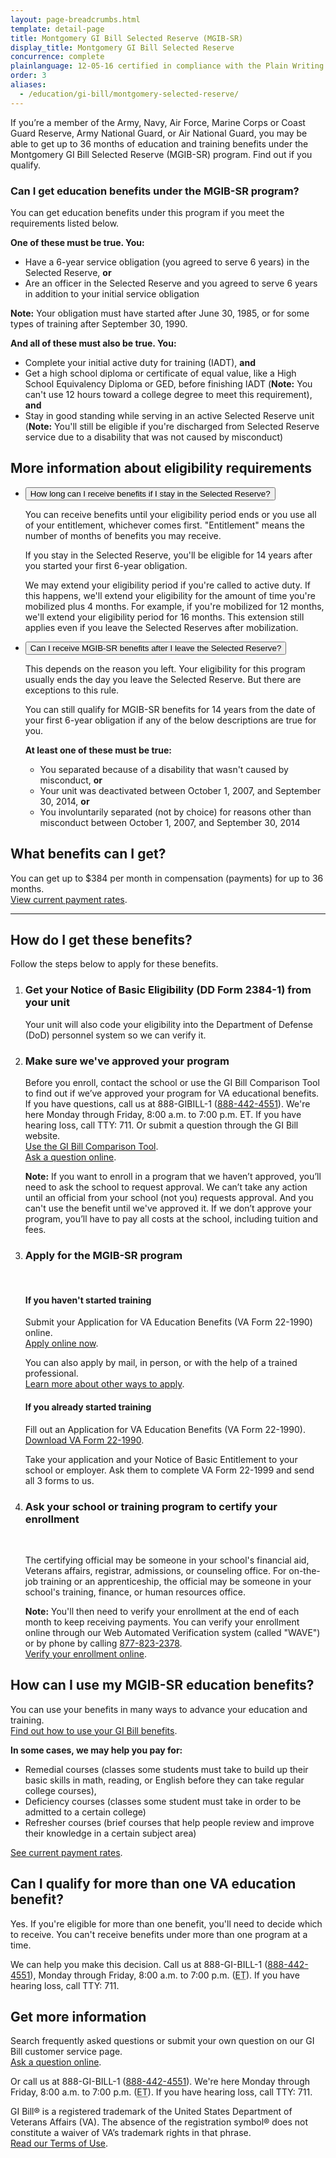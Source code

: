```yaml
---
layout: page-breadcrumbs.html
template: detail-page
title: Montgomery GI Bill Selected Reserve (MGIB-SR)
display_title: Montgomery GI Bill Selected Reserve
concurrence: complete
plainlanguage: 12-05-16 certified in compliance with the Plain Writing Act
order: 3
aliases:
  - /education/gi-bill/montgomery-selected-reserve/
---
```


<div class="va-introtext">

If you’re a member of the Army, Navy, Air Force, Marine Corps or Coast Guard Reserve, Army National Guard, or Air National Guard, you may be able to get up to 36 months of education and training benefits under the Montgomery GI Bill Selected Reserve (MGIB-SR) program. Find out if you qualify.

</div>

<div class="feature" markdown="1">

### Can I get education benefits under the MGIB-SR program?

You can get education benefits under this program if you meet the requirements listed below. 

**One of these must be true. You:**
- Have a 6-year service obligation (you agreed to serve 6 years) in the Selected Reserve, **or**
- Are an officer in the Selected Reserve and you agreed to serve 6 years in addition to your initial service obligation

**Note:** Your obligation must have started after June 30, 1985, or for some types of training after September 30, 1990.

**And all of these must also be true. You:**
- Complete your initial active duty for training (IADT), **and**
- Get a high school diploma or certificate of equal value, like a High School Equivalency Diploma or GED, before finishing IADT (**Note:** You can't use 12 hours toward a college degree to meet this requirement), **and**
- Stay in good standing while serving in an active Selected Reserve unit <br>
(**Note:** You'll still be eligible if you're discharged from Selected Reserve service due to a disability that was not caused by misconduct)

</div>

## More information about eligibility requirements

<ul class="usa-accordion">
<li>
<button class="usa-button-unstyled usa-accordion-button" aria-controls="eligibility-0">How long can I receive benefits if I stay in the Selected Reserve?</button>
<div id="eligibility-0" class="usa-accordion-content">
 
You can receive benefits until your eligibility period ends or you use all of your entitlement, whichever comes first. "Entitlement" means the number of months of benefits you may receive.

If you stay in the Selected Reserve, you'll be eligible for 14 years after you started your first 6-year obligation. 

We may extend your eligibility period if you're called to active duty. If this happens, we'll extend your eligibility for the amount of time you're mobilized plus 4 months. For example, if you're mobilized for 12 months, we'll extend your eligibility period for 16 months. This extension still applies even if you leave the Selected Reserves after mobilization.

</div>
</li>
<li>
<button class="usa-button-unstyled usa-accordion-button" aria-controls="eligibility-1">Can I receive MGIB-SR benefits after I leave the Selected Reserve?</button>
<div id="eligibility-1" class="usa-accordion-content">
 
This depends on the reason you left. Your eligibility for this program usually ends the day you leave the Selected Reserve. But there are exceptions to this rule.

You can still qualify for MGIB-SR benefits for 14 years from the date of your first 6-year obligation if any of the below descriptions are true for you.

**At least one of these must be true:**
- You separated because of a disability that wasn't caused by misconduct, **or**
- Your unit was deactivated between October 1, 2007, and September 30, 2014, **or**
- You involuntarily separated (not by choice) for reasons other than misconduct between October 1, 2007, and September 30, 2014

</div>
</li>
</ul>

## What benefits can I get?

You can get up to $384 per month in compensation (payments) for up to 36 months.<br>
[View current payment rates](https://www.benefits.va.gov/gibill/resources/benefits_resources/rate_tables.asp#ch1606).

------

## How do I get these benefits?

Follow the steps below to apply for these benefits.

<ol class="process">
  <li class="process-step list-one">
    <h3>Get your Notice of Basic Eligibility (DD Form 2384-1) from your unit</h3>
    Your unit will also code your eligibility into the Department of Defense (DoD) personnel system so we can verify it.
    </li>
  <li class="process-step list-two">
    <h3>Make sure we've approved your program</h3>
<p>Before you enroll, contact the school or use the GI Bill Comparison Tool to find out if we’ve approved your program for VA educational benefits. If you have questions, call us at 888-GIBILL-1 (<a href="tel:+18884424551">888-442-4551</a>). We're here Monday through Friday, 8:00 a.m. to 7:00 p.m. ET. If you have hearing loss, call TTY: 711. Or submit a question through the GI Bill website.<br>
    <a href="/gi-bill-comparison-tool">Use the GI Bill Comparison Tool</a>.<br>
    <a href="https://gibill.custhelp.va.gov/app/home?_ga=2.257417291.1166866982.1543770803-1173244138.1525894550">Ask a question online</a>.</P.
    <p></p>    
    <p><b>Note:</b> If you want to enroll in a program that we haven’t approved, you’ll need to ask the school to request approval. We can’t take any action until an official from your school (not you) requests approval. And you can't use the benefit until we've approved it. If we don’t approve your program, you’ll have to pay all costs at the school, including tuition and fees.</p>  </li>
  <li class="process-step list-three">
    <h3>Apply for the MGIB-SR program</h3>
    <br>
    <h4>If you haven't started training</h4>
    Submit your Application for VA Education Benefits (VA Form 22-1990) online. <br>
    <a href="/education/apply-for-education-benefits/application/1990/">Apply online now</a>. 
    <br>
    <p></p>
    <p>You can also apply by mail, in person, or with the help of a trained professional.<br>
      <a href="/education/how-to-apply/">Learn more about other ways to apply</a>.</p>    
  <p></p>
    <h4>If you already started training</h4>
    <p>Fill out an Application for VA Education Benefits (VA Form 22-1990). <br>
    <a href="https://www.vba.va.gov/pubs/forms/VBA-22-1990-ARE.pdf">Download VA Form 22-1990</a>.</P.
    <p></p>
    <p>Take your application and your Notice of Basic Entitlement to your school or employer. Ask them to complete VA Form 22-1999 and send all 3 forms to us.</p>
    </li>
  <li class="process-step list-four">
    <h3>Ask your school or training program to certify your enrollment</h3><br>
    <p>The certifying official may be someone in your school's financial aid, Veterans affairs, registrar, admissions, or counseling office. For on-the-job training or an apprenticeship, the official may be someone in your school's training, finance, or human resources office.<p>
                                     <p></p>
    <p><b>Note:</b> You'll then need to verify your enrollment at the end of each month to keep receiving payments. You can verify your enrollment online through our Web Automated Verification system (called "WAVE") or by phone by calling <a href="tel:+18778232378">877-823-2378</a>. <br>
    <a href="https://www.gibill.va.gov/wave/index.do">Verify your enrollment online</a>.</p>
  </li>
    </ul>
    </li>
</ol>

## How can I use my MGIB-SR education benefits?

You can use your benefits in many ways to advance your education and training. <br>
[Find out how to use your GI Bill benefits](/education/about-gi-bill-benefits/how-to-use-benefits/).

**In some cases, we may help you pay for:**

  - Remedial courses (classes some students must take to build up their basic skills in math, reading, or English before they can take regular college courses),
  - Deficiency courses (classes some student must take in order to be admitted to a certain college)
  - Refresher courses (brief courses that help people review and improve their knowledge in a certain subject area)

[See current payment rates](https://www.benefits.va.gov/gibill/resources/benefits_resources/rate_tables.asp#ch1606).

## Can I qualify for more than one VA education benefit?

Yes. If you're eligible for more than one benefit, you'll need to decide which to receive. You can't receive benefits under more than one program at a time.

We can help you make this decision. Call us at 888-GI-BILL-1 (<a href="tel:+18884424551">888-442-4551</a>), Monday through Friday, 8:00 a.m. to 7:00 p.m. (<abbr title="eastern time">ET</abbr>). If you have hearing loss, call TTY: 711.

## Get more information

Search frequently asked questions or submit your own question on our GI Bill customer service page.<br>
[Ask a question online](http://gibill.custhelp.com/). <br>

Or call us at 888-GI-BILL-1 (<a href="tel:+18884424551">888-442-4551</a>). We're here Monday through Friday, 8:00 a.m. to 7:00 p.m. (<abbr title="eastern time">ET</abbr>). If you have hearing loss, call TTY: 711.


GI Bill&reg; is a registered trademark of the United States Department of Veterans Affairs (VA). The absence of the registration symbol&reg; does not constitute a waiver of VA’s trademark rights in that phrase.<br>
[Read our Terms of Use](https://www.benefits.va.gov/GIBILL/Trademark_Terms_of_Use.asp).
